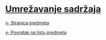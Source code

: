# [Umrežavanje sadržaja](https://www.github.com/studosi-fer/UMRSAD)
[<- Stranica predmeta](https://www.fer.unizg.hr/predmet/umrsad_a)

[<- Povratak na listu predmeta](https://www.github.com/studosi/FER)